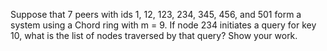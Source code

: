 Suppose that 7 peers with ids 1, 12, 123, 234, 345, 456, and 501 form a system using a Chord ring with m = 9. If node 234 initiates a query for key 10, what is the list of nodes traversed by that query? Show your work.
